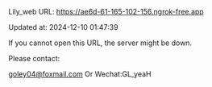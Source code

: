 Lily_web URL: https://ae6d-61-165-102-156.ngrok-free.app

Updated at: 2024-12-10 01:47:39

If you cannot open this URL, the server might be down.

Please contact: 

goley04@foxmail.com Or Wechat:GL_yeaH